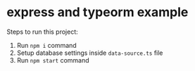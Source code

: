 # express and typeorm example

Steps to run this project:

1. Run `npm i` command
2. Setup database settings inside `data-source.ts` file
3. Run `npm start` command
